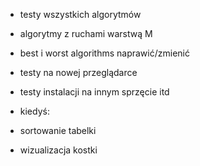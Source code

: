 
- testy wszystkich algorytmów
- algorytmy z ruchami warstwą M
- best i worst algorithms naprawić/zmienić

- testy na nowej przeglądarce
- testy instalacji na innym sprzęcie itd

- kiedyś:
- sortowanie tabelki
- wizualizacja kostki
